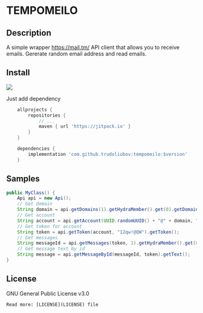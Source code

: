 # TEMPOMEILO

## Description
A simple wrapper https://mail.tm/ API client that allows you to receive emails. Gererate random email address and read emails.

## Install

[![](https://jitpack.io/v/Evleaps/SafeCoroutines.svg)](https://jitpack.io/#Evleaps/SafeCoroutines)

Just add dependency

```groovy
    allprojects {
        repositories {
            // ...
            maven { url 'https://jitpack.io' }
        }
    }

    dependencies {
        implementation 'com.github.trudoliubov:tempomeilo:$version'
    }
```

## Samples

```java
public MyClass() {
    Api api = new Api();
    // Get domain
    String domain = api.getDomains(1).getHydraMember().get(0).getDomain();
    // Get account
    String account = api.getAccount(UUID.randomUUID() + "@" + domain, "12qw!@QW").getAddress();
    // Get token for account
    String token = api.getToken(account, "12qw!@QW").getToken();
    // Get messages
    String messageId = api.getMessages(token, 1).getHydraMember().get(0).getId();
    // Get message text by id
    String message = api.getMessageById(messageId, token).getText();
}
```

## License
GNU General Public License v3.0
```
Read more: [LICENSE](LICENSE) file
```
